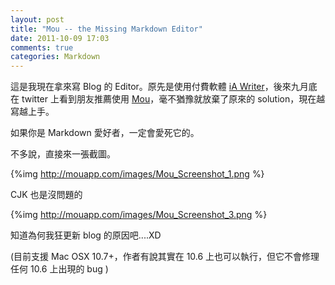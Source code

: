 ```yaml
---
layout: post
title: "Mou -- the Missing Markdown Editor"
date: 2011-10-09 17:03
comments: true
categories: Markdown 
---
```


這是我現在拿來寫 Blog 的 Editor。原先是使用付費軟體 [iA Writer](http://www.iawriter.com/)，後來九月底在 twitter 上看到朋友推薦使用 [Mou](http://mouapp.com)，毫不猶豫就放棄了原來的 solution，現在越寫越上手。

如果你是 Markdown 愛好者，一定會愛死它的。

不多說，直接來一張截圖。

{%img http://mouapp.com/images/Mou_Screenshot_1.png %}

CJK 也是沒問題的

{%img http://mouapp.com/images/Mou_Screenshot_3.png %}

知道為何我狂更新 blog 的原因吧....XD

(目前支援 Mac OSX 10.7+，作者有說其實在 10.6 上也可以執行，但它不會修理任何 10.6 上出現的 bug )
